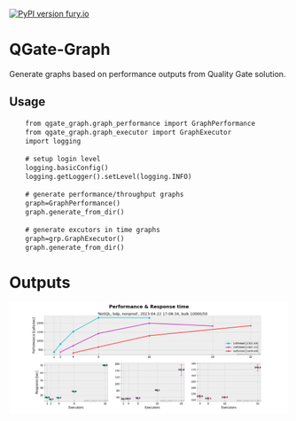 [![PyPI version fury.io](https://badge.fury.io/py/qgate-graph.svg)](https://pypi.python.org/pypi/qgate-graph/)
# QGate-Graph

Generate graphs based on performance outputs from Quality Gate solution.

## Usage

```lang-python
    from qgate_graph.graph_performance import GraphPerformance
    from qgate_graph.graph_executor import GraphExecutor
    import logging

    # setup login level
    logging.basicConfig()
    logging.getLogger().setLevel(logging.INFO)

    # generate performance/throughput graphs
    graph=GraphPerformance()
    graph.generate_from_dir()
    
    # generate excutors in time graphs
    graph=grp.GraphExecutor()
    graph.generate_from_dir()
```

# Outputs
![graph](./assets/NoSQL_bdp_nonprod-2023-04-22_17-08-34-bulk-10000x50.png)

